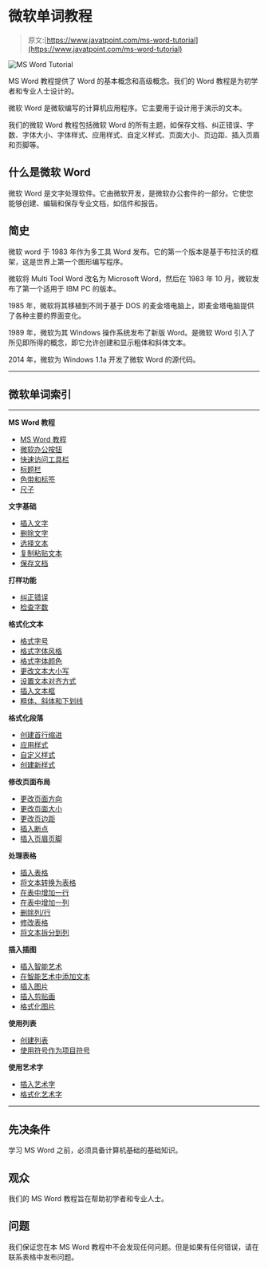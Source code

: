 # 微软单词教程

> 原文:[https://www.javatpoint.com/ms-word-tutorial](https://www.javatpoint.com/ms-word-tutorial)

![MS Word Tutorial](../Images/a44de05bfc5def08f400a9b57d84f2fe.png)

MS Word 教程提供了 Word 的基本概念和高级概念。我们的 Word 教程是为初学者和专业人士设计的。

微软 Word 是微软编写的计算机应用程序。它主要用于设计用于演示的文本。

我们的微软 Word 教程包括微软 Word 的所有主题，如保存文档、纠正错误、字数、字体大小、字体样式、应用样式、自定义样式、页面大小、页边距、插入页眉和页脚等。

## 什么是微软 Word

微软 Word 是文字处理软件。它由微软开发，是微软办公套件的一部分。它使您能够创建、编辑和保存专业文档，如信件和报告。

## 简史

微软 word 于 1983 年作为多工具 Word 发布。它的第一个版本是基于布拉沃的框架，这是世界上第一个图形编写程序。

微软将 Multi Tool Word 改名为 Microsoft Word，然后在 1983 年 10 月，微软发布了第一个适用于 IBM PC 的版本。

1985 年，微软将其移植到不同于基于 DOS 的麦金塔电脑上，即麦金塔电脑提供了各种主要的界面变化。

1989 年，微软为其 Windows 操作系统发布了新版 Word。是微软 Word 引入了所见即所得的概念，即它允许创建和显示粗体和斜体文本。

2014 年，微软为 Windows 1.1a 开发了微软 Word 的源代码。

* * *

## 微软单词索引

* * *

**MS Word 教程**

*   [MS Word 教程](ms-word-tutorial)
*   [微软办公按钮](microsoft-office-button)
*   [快速访问工具栏](quick-access-toolbar-in-ms-word)
*   [标题栏](title-bar-in-ms-word)
*   [色带和标签](ribbon-and-tabs-in-ms-word)
*   [尺子](ruler-in-ms-word)

**文字基础**

*   [插入文字](to-insert-text-in-ms-word)
*   [删除文字](to-delete-text-in-ms-word)
*   [选择文本](to-select-text-in-ms-word)
*   [复制粘贴文本](to-copy-and-paste-text-in-ms-word)
*   [保存文档](to-save-the-document-in-ms-word)

**打样功能**

*   [纠正错误](to-correct-errors-in-ms-word)
*   [检查字数](to-check-word-count-ms-word)

**格式化文本**

*   [格式字号](to-format-font-size-in-ms-word)
*   [格式字体风格](to-format-font-style-in-ms-word)
*   [格式字体颜色](to-format-font-color-in-ms-word)
*   [更改文本大小写](to-change-text-case-in-ms-word)
*   [设置文本对齐方式](to-format-text-alignment-in-ms-word)
*   [插入文本框](to-insert-a-text-box-in-ms-word)
*   [粗体、斜体和下划线](bold-italic-and-underline-command-in-ms-word)

**格式化段落**

*   [创建首行缩进](to-create-first-time-line-indent-in-ms-word)
*   [应用样式](to-apply-style-in-ms-word)
*   [自定义样式](to-customize-style-in-ms-word)
*   [创建新样式](to-create-new-style-in-ms-word)

**修改页面布局**

*   [更改页面方向](to-change-page-orientation-in-ms-word)
*   [更改页面大小](to-change-page-size-in-ms-word)
*   [更改页边距](to-change-page-margins-in-ms-word)
*   [插入断点](to-insert-page-break-in-ms-word)
*   [插入页眉页脚](to-insert-header-and-footer-in-ms-word)

**处理表格**

*   [插入表格](to-insert-table-in-ms-word)
*   [将文本转换为表格](to-convert-text-to-table-in-ms-word)
*   [在表中增加一行](to-add-row-in-table-in-ms-word)
*   [在表中增加一列](to-add-column-in-table-in-ms-word)
*   [删除列/行](to-delete-column-or-row-in-table-in-ms-word)
*   [修改表格](to-modify-table-in-ms-word)
*   [将文本拆分到列](to-split-text-to-column-in-ms-word)

**插入插图**

*   [插入智能艺术](to-insert-smart-art-graphics-in-ms-word)
*   [在智能艺术中添加文本](to-add-text-in-smart-art-graphics-in-ms-word)
*   [插入图片](to-insert-picture-in-document-in-ms-word)
*   [插入剪贴画](to-insert-clip-art-in-ms-word)
*   [格式化图片](to-format-picture-or-clip-art-in-ms-word)

**使用列表**

*   [创建列表](to-create-bulleted-and-numbered-lists-in-ms-word)
*   [使用符号作为项目符号](to-use-symbols-as-bullets-in-ms-word)

**使用艺术字**

*   [插入艺术字](to-insert-wordart-in-ms-word)
*   [格式化艺术字](to-format-wordart--in-ms-word)

* * *

## 先决条件

学习 MS Word 之前，必须具备计算机基础的基础知识。

## 观众

我们的 MS Word 教程旨在帮助初学者和专业人士。

## 问题

我们保证您在本 MS Word 教程中不会发现任何问题。但是如果有任何错误，请在联系表格中发布问题。